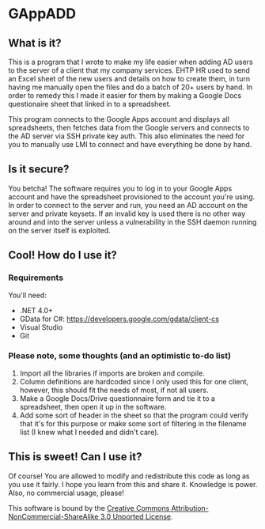 GAppADD
========

## What is it?

This is a program that I wrote to make my life easier when adding AD users to the server of a client that my company services. EHTP HR used to send an Excel sheet of the new users and details on how to create them, in turn having me manually open the files and do a batch of 20+ users by hand. In order to remedy this I made it easier for them by making a Google Docs questionaire sheet that linked in to a spreadsheet.

This program connects to the Google Apps account and displays all spreadsheets, then fetches data from the Google servers and connects to the AD server via SSH private key auth. This also eliminates the need for you to manually use LMI to connect and have everything be done by hand. 

## Is it secure?

You betcha! The software requires you to log in to your Google Apps account and have the spreadsheet provisioned to the account you're using. In order to connect to the server and run, you need an AD account on the server and private keysets. If an invalid key is used there is no other way around and into the server unless a vulnerability in the SSH daemon running on the server itself is exploited. 

## Cool! How do I use it?

### Requirements

You'll need:

* .NET 4.0+
* GData for C#: https://developers.google.com/gdata/client-cs
* Visual Studio
* Git

### Please note, some thoughts (and an optimistic to-do list)

1. Import all the libraries if imports are broken and compile.
2. Column definitions are hardcoded since I only used this for one client, however, this should fit the needs of most, if not all users. 
3. Make a Google Docs/Drive questionnaire form and tie it to a spreadsheet, then open it up in the software. 
4. Add some sort of header in the sheet so that the program could verify that it's for this purpose or make some sort of filtering in the filename list (I knew what I needed and didn't care).

## This is sweet! Can I use it?

Of course! You are allowed to modify and redistribute this code as long as you use it fairly. I hope you learn from this and share it. Knowledge is power. Also, no commercial usage, please!

This software is bound by the [Creative Commons Attribution-NonCommercial-ShareAlike 3.0 Unported License](http://creativecommons.org/licenses/by-nc-sa/3.0/).
